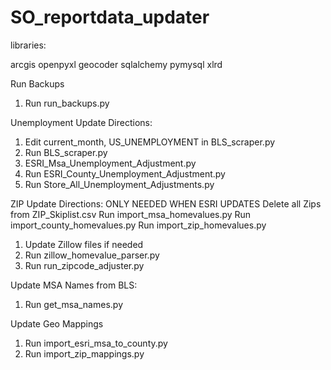 # SO_reportdata_updater


libraries:

arcgis
openpyxl
geocoder
sqlalchemy
pymysql
xlrd



Run Backups
1. Run run_backups.py


Unemployment Update Directions:
1. Edit current_month, US_UNEMPLOYMENT in BLS_scraper.py
2. Run BLS_scraper.py
3. ESRI_Msa_Unemployment_Adjustment.py
4. Run ESRI_County_Unemployment_Adjustment.py
5. Run Store_All_Unemployment_Adjustments.py


ZIP Update Directions:
ONLY NEEDED WHEN ESRI UPDATES
    Delete all Zips from ZIP_Skiplist.csv
    Run import_msa_homevalues.py
    Run import_county_homevalues.py
    Run import_zip_homevalues.py

1. Update Zillow files if needed
2. Run zillow_homevalue_parser.py
3. Run run_zipcode_adjuster.py


Update MSA Names from BLS:
1. Run get_msa_names.py


Update Geo Mappings
1. Run import_esri_msa_to_county.py
2. Run import_zip_mappings.py



